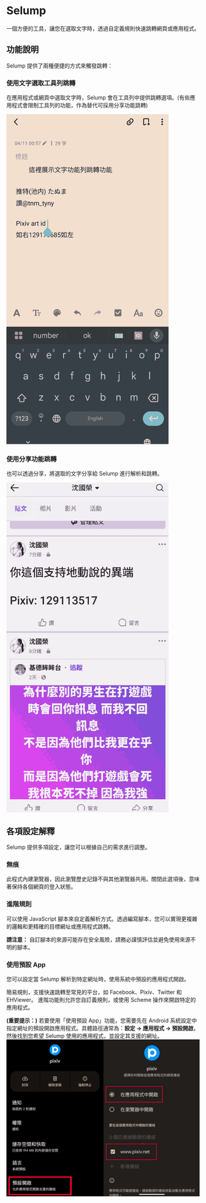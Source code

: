 # Selump

一個方便的工具，讓您在選取文字時，透過自定義規則快速跳轉網頁或應用程式。

## 功能說明

Selump 提供了兩種便捷的方式來觸發跳轉：

### 使用文字選取工具列跳轉

在應用程式或網頁中選取文字時，Selump 會在工具列中提供跳轉選項。(有些應用程式會限制工具列的功能，作為替代可採用分享功能跳轉)

![使用文字選取工具列跳轉](https://github.com/colong55/selump_manual/blob/main/%E4%BD%BF%E7%94%A8%E5%8A%9F%E8%83%BD%E5%88%97%E8%B7%B3%E8%BD%89.gif)

### 使用分享功能跳轉

也可以透過分享，將選取的文字分享給 Selump 進行解析和跳轉。

![使用分享功能跳轉](https://github.com/colong55/selump_manual/blob/main/%E4%BD%BF%E7%94%A8%E5%88%86%E4%BA%AB%E8%B7%B3%E8%BD%89.gif)

## 各項設定解釋

Selump 提供多項設定，讓您可以根據自己的需求進行調整。

### 無痕

此程式內建瀏覽器，因此瀏覽歷史記錄不與其他瀏覽器共用。關閉此選項後，意味著保持各個網頁的登入狀態。

### 進階規則

可以使用 JavaScript 腳本來自定義解析方式。透過編寫腳本，您可以實現更複雜的邏輯和更精確的目標網址或應用程式跳轉。

**請注意：** 自訂腳本的來源可能存在安全風險，請務必謹慎評估並避免使用來源不明的腳本。

### 使用預設 App

您可以設定當 Selump 解析到特定網址時，使用系統中預設的應用程式開啟。

簡易規則，支援快速跳轉至常見的平台，如 Facebook、Pixiv、Twitter 和 EHViewer。
進階功能則允許您自訂義規則，或使用 Scheme 操作來開啟特定的應用程式。

**(重要提示：)** 若要使用「使用預設 App」功能，您需要先在 Android 系統設定中指定網址的預設開啟應用程式。具體路徑通常為：**設定 -> 應用程式 -> 預設開啟**，然後找到您希望 Selump 使用的應用程式，並設定其支援的網址。
![預設開啟設定畫面](https://github.com/colong55/selump_manual/blob/main/%E9%A0%90%E8%A8%AD%E9%96%8B%E5%95%9F.png)


